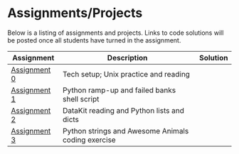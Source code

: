 # Assignments/Projects

Below is a listing of assignments and projects. Links to code solutions will be posted once all students have turned in the assignment.

Assignment|Description|Solution
----------|-----------|:-----:
[Assignment 0][] | Tech setup; Unix practice and reading |
[Assignment 1][] | Python ramp-up and failed banks shell script | 
[Assignment 2][] | DataKit reading and Python lists and dicts | 
[Assignment 3][] | Python strings and Awesome Animals coding exercise | 


[Assignment 0]: 0.md
[Assignment 1]: 1.md
[Assignment 2]: 2.md
[Assignment 3]: 3.md
